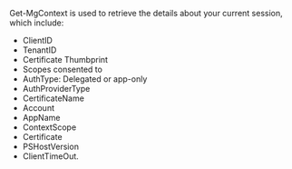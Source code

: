 Get-MgContext is used to retrieve the details about your current session, which include:

- ClientID
- TenantID
- Certificate Thumbprint
- Scopes consented to
- AuthType: Delegated or app-only
- AuthProviderType
- CertificateName
- Account
- AppName
- ContextScope
- Certificate
- PSHostVersion
- ClientTimeOut.